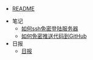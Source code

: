 * [README](README.md)
- 笔记
    * [如何ssh免密登陆服务器](1-笔记/0304a-如何ssh免密登陆服务器.md)
    * [如何免密推送代码到GitHub](1-笔记/0304b-如何免密推送代码到GitHub.md)
- 日报
    * [日报](2-日报/0304-日报.md)

